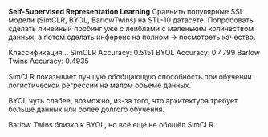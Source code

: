 **Self-Supervised Representation Learning**
Сравнить популярные SSL модели (SimCLR, BYOL, BarlowTwins) на STL-10 датасете. Попробовать сделать линейный пробинг уже с лейблами с маленьким количеством данных, а потом сделать инференс на полном -> посмотреть качество.


Классификация... 
SimCLR Accuracy: 0.5151
BYOL Accuracy: 0.4799
Barlow Twins Accuracy: 0.4935


SimCLR показывает лучшую обобщающую способность при обучении логистической регрессии на малом объеме данных.

BYOL чуть слабее, возможно, из-за того, что архитектура требует больше данных или более долгого обучения.

Barlow Twins близко к BYOL, но всё ещё не обошёл SimCLR.
